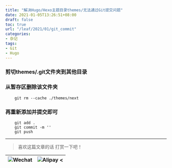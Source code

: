 ```yaml
---
title: "解决Hugo/Hexo主题目录themes/无法通过Git提交问题"
date: 2021-01-05T13:26:51+08:00
draft: false
toc: true
url: "/leaf/2021/01/git_commit"
categories: 
- 杂记
tags: 
- Git
- Hugo
---
```

### 剪切themes/.git文件夹到其他目录  
### 从暂存区删除该文件夹  
```
    git rm --cache ./themes/next
```
### 再重新添加并提交即可  
```
    git add .
    git commit -m ''
    git push
```
___
> 喜欢这篇文章的话 打赏一下吧！ 

| ![Wechat](/images/pay/eb05acdaec967.png)  | ![Alipay <](/images/pay/7f127f545.jpg) |
| --------   | -----:  |

